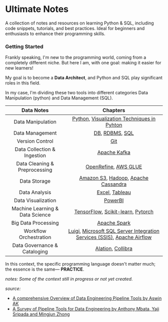 # Ultimate Notes

A collection of notes and resources on learning Python & SQL, including code snippets, tutorials, and best practices. Ideal for beginners and enthusiasts to enhance their programming skills.

### Getting Started

Frankly speaking, I'm new to the programming world, coming from a completely different niche. But here I am, with one goal: making it easier for new learners!

My goal is to become a **Data Architect**, and Python and SQL play significant roles in this field.

In my case, I'm dividing these two tools into different categories Data Manipulation (python) and Data Management (SQL).

|Data Notes|Chapters|
|:--------:|:------:|
|Data Manipulation| [Python](python.md), [Visualization Techniques in Pyhton](python.md#vt) |
|Data Management| [DB](Database.md#db), [RDBMS](Database.md#rdbms), [SQL](SQL.md) |
|Version Control| [Git](Git.md) |
|Data Collection & Ingestion|  [Apache Kafka](#)|
|Data Cleaning & Preprocessing| [OpenRefine](#), [AWS GLUE](#) |
|Data Storage| [Amazon S3](#), [Hadoop](#), [Apache Cassandra](#) |
|Data Analysis| [Excel](#), [Tableau](#) |
|Data Visualization| [PowerBI](#) |
|Machine Learning & Data Science| [TensorFlow](#), [Scikit-learn](#), [Pytorch](#) |
|Big Data Processing| [Apache Spark](#) |
|Workflow Orchestration| [Luigi](#), [Microsoft SQL Server Integration Services (SSIS)](#), [Apache Airflow](#) |
|Data Governance & Cataloging| [Alation](#), [Collibra](#) |


In this context, the specific programming language doesn't matter much; the essence is the same— **PRACTICE**. 

*notes: Some of the context still in progress or not yet created.*

*source:*
- [A comprehensive Overview of Data Engineering Pipeline Tools by Aswin AK](https://www.marktechpost.com/2024/06/13/a-comprehensive-overview-of-data-engineering-pipeline-tools/?ref=dailydev)
- [A Survey of Pipeline Tools for Data Engineering by Anthony Mbata, Yaji Sripada and Mingjun Zhong](https://arxiv.org/pdf/2406.08335)

